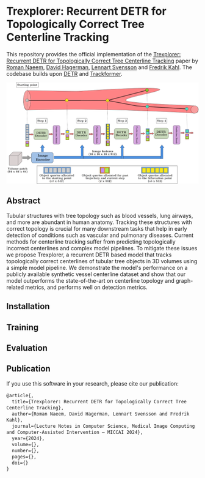# Trexplorer: Recurrent DETR for Topologically Correct Tree Centerline Tracking

This repository provides the official implementation of the [Trexplorer: Recurrent DETR for Topologically Correct Tree Centerline Tracking](https://github.com/RomStriker/Trexplorer) paper by [Roman Naeem](https://research.chalmers.se/en/person/nroman), [David Hagerman](https://research.chalmers.se/en/person/olzond), [Lennart Svensson](https://research.chalmers.se/person/pale) and [Fredrik Kahl](https://www.chalmers.se/personer/kahlf/). The codebase builds upon [DETR](https://github.com/facebookresearch/detr) and [Trackformer](https://github.com/timmeinhardt/trackformer).

<!-- **As the paper is still under submission this repository will continuously be updated and might at times not reflect the current state of the [arXiv paper](https://arxiv.org/abs/2012.01866).** -->

<div align="center">
    <img src="docs/architecture.png" alt="arch" width="1000"/>
</div>

## Abstract

Tubular structures with tree topology such as blood vessels, lung airways, and more are abundant in human anatomy. Tracking these structures with correct topology is crucial for many downstream tasks that help in early detection of conditions such as vascular and pulmonary diseases. Current methods for centerline tracking suffer from predicting topologically incorrect centerlines and complex model pipelines. To mitigate these issues we propose Trexplorer, a recurrent DETR based model that tracks topologically correct centerlines of tubular tree objects in 3D volumes using a simple model pipeline. We demonstrate the model's performance on a publicly available synthetic vessel centerline dataset and show that our model outperforms the state-of-the-art on centerline topology and graph-related metrics, and performs well on detection metrics.

## Installation

## Training

## Evaluation

## Publication
If you use this software in your research, please cite our publication:

```
@article{,
  title={Trexplorer: Recurrent DETR for Topologically Correct Tree Centerline Tracking},
  author={Roman Naeem, David Hagerman, Lennart Svensson and Fredrik Kahl},
  journal={Lecture Notes in Computer Science, Medical Image Computing and Computer-Assisted Intervention – MICCAI 2024},
  year={2024},
  volume={},
  number={},
  pages={},
  doi={}
}
```